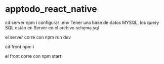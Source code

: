 # apptodo_react_native

cd server
npm i
configurar .env 
Tener una base de datos MYSQL, los query SQL están en Server en el archivo schema.sql

el server corre con npm run dev

cd front
npm i

el front corre con npm start
